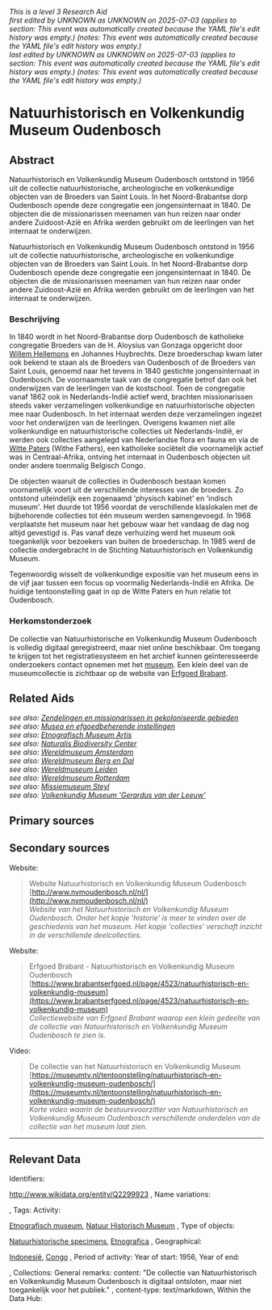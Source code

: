 _This is a level 3 Research Aid_  
_first edited by UNKNOWN as UNKNOWN on 2025-07-03
        (applies to section: This event was automatically created because the YAML file's edit history was empty.)
        (notes: This event was automatically created because the YAML file's edit history was empty.)_  
_last edited by UNKNOWN as UNKNOWN on 2025-07-03
        (applies to section: This event was automatically created because the YAML file's edit history was empty.)
        (notes: This event was automatically created because the YAML file's edit history was empty.)_


# Natuurhistorisch en Volkenkundig Museum Oudenbosch


## Abstract

Natuurhistorisch en Volkenkundig Museum Oudenbosch ontstond in 1956 uit de collectie natuurhistorische, archeologische en volkenkundige objecten van de Broeders van Saint Louis. In het Noord-Brabantse dorp Oudenbosch opende deze congregatie een jongensinternaat in 1840. De objecten die de missionarissen meenamen van hun reizen naar onder andere Zuidoost-Azië en Afrika werden gebruikt om de leerlingen van het internaat te onderwijzen.

Natuurhistorisch en Volkenkundig Museum Oudenbosch ontstond in 1956 uit de collectie natuurhistorische, archeologische en volkenkundige objecten van de Broeders van Saint Louis. In het Noord-Brabantse dorp Oudenbosch opende deze congregatie een jongensinternaat in 1840. De objecten die de missionarissen meenamen van hun reizen naar onder andere Zuidoost-Azië en Afrika werden gebruikt om de leerlingen van het internaat te onderwijzen. 

### Beschrijving

In 1840 wordt in het Noord-Brabantse dorp Oudenbosch de katholieke congregatie Broeders van de H. Aloysius van Gonzaga opgericht door [Willem Hellemons](http://www.wikidata.org/entity/Q2337729) en Johannes Huybrechts. Deze broederschap kwam later ook bekend te staan als de Broeders van Oudenbosch of de Broeders van Saint Louis, genoemd naar het tevens in 1840 gestichte jongensinternaat in Oudenbosch. De voornaamste taak van de congregatie betrof dan ook het onderwijzen van de leerlingen van de kostschool. Toen de congregatie vanaf 1862 ook in Nederlands-Indië actief werd, brachten missionarissen steeds vaker verzamelingen volkenkundige en natuurhistorische objecten mee naar Oudenbosch. In het internaat werden deze verzamelingen ingezet voor het onderwijzen van de leerlingen. Overigens kwamen niet alle volkenkundige en natuurhistorische collecties uit Nederlands-Indië, er werden ook collecties aangelegd van Nederlandse flora en fauna en via de [Witte Paters](http://www.wikidata.org/entity/Q278165) (Withe Fathers), een katholieke sociëteit die voornamelijk actief was in Centraal-Afrika, ontving het internaat in Oudenbosch objecten uit onder andere toenmalig Belgisch Congo. 

De objecten waaruit de collecties in Oudenbosch bestaan komen voornamelijk voort uit de verschillende interesses van de broeders. Zo ontstond uiteindelijk een zogenaamd 'physisch kabinet' en 'indisch museum'. Het duurde tot 1956 voordat de verschillende klaslokalen met de bijbehorende collecties tot één museum werden samengevoegd. In 1968 verplaatste het museum naar het gebouw waar het vandaag de dag nog altijd gevestigd is. Pas vanaf deze verhuizing werd het museum ook toegankelijk voor bezoekers van buiten de broederschap. In 1985 werd de collectie ondergebracht in de Stichting Natuurhistorisch en Volkenkundig Museum.

Tegenwoordig wisselt de volkenkundige expositie van het museum eens in de vijf jaar tussen een focus op voormalig Nederlands-Indië en Afrika. De huidige tentoonstelling gaat in op de Witte Paters en hun relatie tot Oudenbosch.

### Herkomstonderzoek

De collectie van Natuurhistorische en Volkenkundig Museum Oudenbosch is volledig digitaal geregistreerd, maar niet online beschikbaar. Om toegang te krijgen tot het registratiesysteem en het archief kunnen geïnteresseerde onderzoekers contact opnemen met het [museum](http://www.nvmoudenbosch.nl/nl/museum/contact). Een klein deel van de museumcollectie is zichtbaar op de website van [Erfgoed Brabant](https://www.brabantserfgoed.nl/page/4523/natuurhistorisch-en-volkenkundig-museum).


## Related Aids

_see also: [Zendelingen en missionarissen in gekoloniseerde gebieden](published/niveau2/Dutch/ChristianMission_20240326.yml)_  
_see also: [Musea en efgoedbeherende instellingen](published/niveau2/Dutch/Museum_20250113.yml)_  
_see also: [Etnografisch Museum Artis](published/niveau3/Dutch/EMArtis_20240711.yml)_  
_see also: [Naturalis Biodiversity Center](published/niveau3/Dutch/Naturalis_20240710.yml)_  
_see also: [Wereldmuseum Amsterdam](published/niveau3/Dutch/WMAmsterdam_20240711.yml)_  
_see also: [Wereldmuseum Berg en Dal](published/niveau3/Dutch/WMBergEnDal_20241001.yml)_  
_see also: [Wereldmuseum Leiden](published/niveau3/Dutch/WMLeiden_20240327.yml)_  
_see also: [Wereldmuseum Rotterdam](published/niveau3/Dutch/WMRotterdam_20240822.yml)_  
_see also: [Missiemuseum Steyl](published/niveau3/Dutch/MissiemuseumSteyl_20241021.yml)_  
_see also: [Volkenkundig Museum 'Gerardus van der Leeuw'](published/niveau3/Dutch/GerardusLeeuw_20250513.yml)_  

## Primary sources

## Secondary sources

Website:
  > Website Natuurhistorisch en Volkenkundig Museum Oudenbosch  
> [http://www.nvmoudenbosch.nl/nl/](http://www.nvmoudenbosch.nl/nl/)  
> _Website van het Natuurhistorisch en Volkenkundig Museum Oudenbosch. Onder het kopje 'historie' is meer te vinden over de geschiedenis van het museum. Het kopje 'collecties' verschaft inzicht in de verschillende deelcollecties._  

Website:
  > Erfgoed Brabant - Natuurhistorisch en Volkenkundig Museum Oudenbosch  
> [https://www.brabantserfgoed.nl/page/4523/natuurhistorisch-en-volkenkundig-museum](https://www.brabantserfgoed.nl/page/4523/natuurhistorisch-en-volkenkundig-museum)  
> _Collectiewebsite van Erfgoed Brabant waarop een klein gedeelte van de collectie van Natuurhistorisch en Volkenkundig Museum Oudenbosch te zien is._  

Video:
  > De collectie van het Natuurhistorisch en Volkenkundig Museum  
> [https://museumtv.nl/tentoonstelling/natuurhistorisch-en-volkenkundig-museum-oudenbosch/](https://museumtv.nl/tentoonstelling/natuurhistorisch-en-volkenkundig-museum-oudenbosch/)  
> _Korte video waarin de bestuursvoorzitter van Natuurhistorisch en Volkenkundig Museum Oudenbosch verschillende onderdelen van de collectie van het museum laat zien._  



---
## Relevant Data 
Identifiers:
  
http://www.wikidata.org/entity/Q2299923
,
  Name variations:
  

,
  Tags:
  Activity:
  
[Etnografisch museum](http://vocab.getty.edu/aat/300451067), [Natuur Historisch Museum](http://vocab.getty.edu/aat/300312324)
,
  Type of objects:
  
[Natuurhistorische specimens](http://vocab.getty.edu/aat/300379591), [Etnografica](http://vocab.getty.edu/aat/300234108)
,
  Geographical:
  
[Indonesië](https://sws.geonames.org/1643084), [Congo](https://sws.geonames.org/2260494)
,
  Period of activity:
  Year of start:
  1956,
  Year of end:
  

,
  Collections:
  General remarks:
  content:
  "De collectie van Natuurhistorisch en Volkenkundig Museum Oudenbosch is digitaal ontsloten, maar niet toegankelijk voor het publiek."
,
  content-type:
  text/markdown,
  Within the Data Hub:
  


        